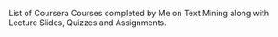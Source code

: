 List of Coursera Courses completed by Me on Text Mining along with Lecture Slides, Quizzes and Assignments.
